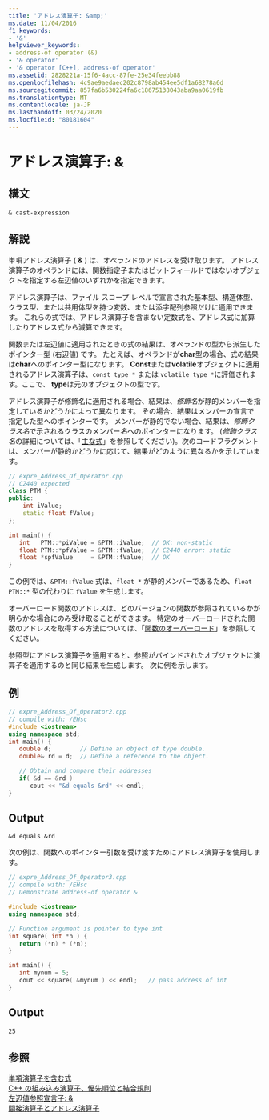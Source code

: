 ```yaml
---
title: 'アドレス演算子: &amp;'
ms.date: 11/04/2016
f1_keywords:
- '&'
helpviewer_keywords:
- address-of operator (&)
- '& operator'
- '& operator [C++], address-of operator'
ms.assetid: 2828221a-15f6-4acc-87fe-25e34feebb88
ms.openlocfilehash: 4c9ae9aedaec202c8798ab454ee5df1a68278a6d
ms.sourcegitcommit: 857fa6b530224fa6c18675138043aba9aa0619fb
ms.translationtype: MT
ms.contentlocale: ja-JP
ms.lasthandoff: 03/24/2020
ms.locfileid: "80181604"
---
```

# <a name="address-of-operator-amp"></a>アドレス演算子: &amp;

## <a name="syntax"></a>構文

```
& cast-expression
```

## <a name="remarks"></a>解説

単項アドレス演算子 ( **&** ) は、オペランドのアドレスを受け取ります。 アドレス演算子のオペランドには、関数指定子またはビットフィールドではないオブジェクトを指定する左辺値のいずれかを指定できます。

アドレス演算子は、ファイル スコープ レベルで宣言された基本型、構造体型、クラス型、または共用体型を持つ変数、または添字配列参照だけに適用できます。 これらの式では、アドレス演算子を含まない定数式を、アドレス式に加算したりアドレス式から減算できます。

関数または左辺値に適用されたときの式の結果は、オペランドの型から派生したポインター型 (右辺値) です。 たとえば、オペランドが**char**型の場合、式の結果は**char**へのポインター型になります。 **Const**または**volatile**オブジェクトに適用されるアドレス演算子は、`const type *` または `volatile type *`に評価されます。ここで、 **type**は元のオブジェクトの型です。

アドレス演算子が修飾名に適用される場合、結果は、*修飾名*が静的メンバーを指定しているかどうかによって異なります。 その場合、結果はメンバーの宣言で指定した型へのポインターです。 メンバーが静的でない場合、結果は、*修飾クラス名*で示されるクラスのメンバー*名*へのポインターになります。 (*修飾クラス名*の詳細については、「[主な式](../cpp/primary-expressions.md)」を参照してください)。次のコードフラグメントは、メンバーが静的かどうかに応じて、結果がどのように異なるかを示しています。

```cpp
// expre_Address_Of_Operator.cpp
// C2440 expected
class PTM {
public:
    int iValue;
    static float fValue;
};

int main() {
   int   PTM::*piValue = &PTM::iValue;  // OK: non-static
   float PTM::*pfValue = &PTM::fValue;  // C2440 error: static
   float *spfValue     = &PTM::fValue;  // OK
}
```

この例では、`&PTM::fValue` 式は、`float *` が静的メンバーであるため、`float PTM::*` 型の代わりに `fValue` を生成します。

オーバーロード関数のアドレスは、どのバージョンの関数が参照されているかが明らかな場合にのみ受け取ることができます。 特定のオーバーロードされた関数のアドレスを取得する方法については、「[関数のオーバーロード](function-overloading.md)」を参照してください。

参照型にアドレス演算子を適用すると、参照がバインドされたオブジェクトに演算子を適用するのと同じ結果を生成します。 次に例を示します。

## <a name="example"></a>例

```cpp
// expre_Address_Of_Operator2.cpp
// compile with: /EHsc
#include <iostream>
using namespace std;
int main() {
   double d;        // Define an object of type double.
   double& rd = d;  // Define a reference to the object.

   // Obtain and compare their addresses
   if( &d == &rd )
      cout << "&d equals &rd" << endl;
}
```

## <a name="output"></a>Output

```Output
&d equals &rd
```

次の例は、関数へのポインター引数を受け渡すためにアドレス演算子を使用します。

```cpp
// expre_Address_Of_Operator3.cpp
// compile with: /EHsc
// Demonstrate address-of operator &

#include <iostream>
using namespace std;

// Function argument is pointer to type int
int square( int *n ) {
   return (*n) * (*n);
}

int main() {
   int mynum = 5;
   cout << square( &mynum ) << endl;   // pass address of int
}
```

## <a name="output"></a>Output

```Output
25
```

## <a name="see-also"></a>参照

[単項演算子を含む式](../cpp/expressions-with-unary-operators.md)<br/>
[C++ の組み込み演算子、優先順位と結合規則](../cpp/cpp-built-in-operators-precedence-and-associativity.md)<br/>
[左辺値参照宣言子: &](../cpp/lvalue-reference-declarator-amp.md)<br/>
[間接演算子とアドレス演算子](../c-language/indirection-and-address-of-operators.md)
